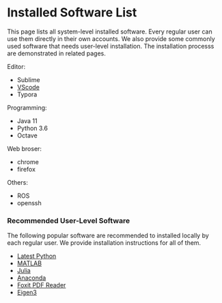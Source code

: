 # Installed Software List

This page lists all system-level installed software. Every regular user can use them directly in their own accounts. We also provide some commonly used software that needs user-level installation. The installation processs are demonstrated in related pages.


Editor: 
- Sublime
- [VScode](_pages/_software/vscode.md)
- Typora


Programming:
- Java 11
- Python 3.6
- Octave


Web broser:
- chrome 
- firefox


Others:
- ROS
- openssh



### Recommended User-Level Software

The following popular software are recommended to installed locally by each regular user. We provide installation instructions for all of them.
- [Latest Python](_pages/_software/python.md)
- [MATLAB](_pages/_software/matlab.md)
- [Julia](_pages/_software/julia.md)
- [Anaconda](_pages/_software/anaconda.md)
- [Foxit PDF Reader](_pages/software/foxit_pdf.md)
- [Eigen3](_pages/_software/eigen.md)


